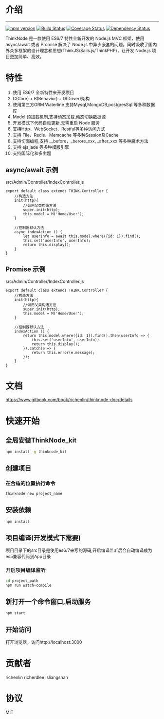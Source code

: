 # 介绍
-----

[![npm version](https://badge.fury.io/js/thinknode.svg)](https://badge.fury.io/js/thinknode)
[![Build Status](https://travis-ci.org/richenlin/thinknode.svg?branch=master)](https://travis-ci.org/richenlin/thinknode)
[![Coverage Status](https://img.shields.io/coveralls/richenlin/thinknode.svg?style=flat-square)](https://coveralls.io/github/richenlin/thinknode)
[![Dependency Status](https://david-dm.org/richenlin/thinknode.svg)](https://david-dm.org/richenlin/thinknode)


ThinkNode 是一款使用 ES6/7 特性全新开发的 Node.js MVC 框架，使用 async/await 或者 Promise 解决了 Node.js 中异步嵌套的问题。同时吸收了国内外众多框架的设计理念和思想(ThinkJS/Sails.js/ThinkPHP)，让开发 Node.js 项目更加简单、高效。


# 特性

1. 使用 ES6/7 全新特性来开发项目
2. C(Core) + B(Behavior) + D(Driver)架构
3. 使用第三方ORM Waterline 支持Mysql,MongoDB,postgresSql 等多种数据库
4. Model 预加载机制,支持动态加载,动态切换数据源
5. 开发模式下代码自动更新,无需重启 Node 服务
6. 支持Http、WebSocket、Restful等多种访问方式
7. 支持 File、Redis、Memcache 等多种Session及Cache
8. 支持切面编程,支持 __before，_berore_xxx, _after_xxx 等多种魔术方法
9. 支持 ejs,jade 等多种模版引擎
10. 支持国际化和多主题

## async/await 示例
src/Admin/Controller/IndexController.js
```
export default class extends THINK.Controller {
    //构造方法
    init(http){
        //调用父类构造方法
        super.init(http);
        this.model = M('Home/User');
    }
    
    //控制器默认方法
    async indexAction () {
        let userInfo = await this.model.where({id: 1}).find();
        this.set('userInfo', userInfo);
        return this.display();
    }
}
```

## Promise 示例
src/Admin/Controller/IndexController.js
```
export default class extends THINK.Controller {
    //构造方法
    init(http){
        //调用父类构造方法
        super.init(http);
        this.model = M('Home/User');
    }
    
    //控制器默认方法
    indexAction () {
        return this.model.where({id: 1}).find().then(userInfo => {
            this.set('userInfo', userInfo);
            return this.display();
        }).catch(e => {
            return this.error(e.message);
        });
    }
}
```

# 文档

https://www.gitbook.com/book/richenlin/thinknode-doc/details

# 快速开始

## 全局安装ThinkNode_kit

```sh
npm install -g thinknode_kit
```

## 创建项目


### 在合适的位置执行命令

```sh
thinknode new project_name
```

## 安装依赖

```sh
npm install
```

## 项目编译(开发模式下需要)

项目目录下的src目录是使用es6/7来写的源码,开启编译监听后会自动编译成为es5兼容代码到App目录

### 开启项目编译监听

```sh
cd project_path
npm run watch-compile
```

## 新打开一个命令窗口,启动服务

```sh
npm start
```

## 开始访问

打开浏览器，访问http://localhost:3000 


# 贡献者

richenlin
richerdlee
lsliangshan

# 协议

MIT